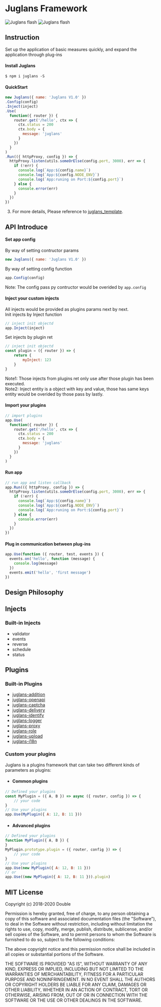 # Juglans Framework

![Juglans flash](./asserts/flash.jpeg)
![Juglans flash](./asserts/frame.png)

## Instruction
Set up the application of basic measures quickly, and expand the application through plug-ins

#### Install Juglans

```shell
$ npm i juglans -S
```

#### QuickStart
```javascript
new Juglans({ name: 'Juglans V1.0' })
.Config(config)
.Inject(inject)
.Use(
  function({ router }) {
    router.get('/hello', ctx => {
      ctx.status = 200
      ctx.body = {
        message: 'juglans'
      }
    })
  }
)
.Run(({ httpProxy, config }) => {
  httpProxy.listen(utils.someOrElse(config.port, 3000), err => {
    if (!err) {
      console.log(`App:${config.name}`)
      console.log(`App:${config.NODE_ENV}`)
      console.log(`App:runing on Port:${config.port}`)
    } else {
      console.error(err)
    }
  })
})
```
3. For more details, Please reference to [juglans_template](https://github.com/2637309949/juglans_template/). 

## API Introduce
#### Set app config

By way of setting contructor params
```javascript
new Juglans({ name: 'Juglans V1.0' })
```
By way of setting config function
```javascript
app.Config(config)
```
Note:
The config pass py contructor would be overided by `app.config`


#### Inject your custom injects
All injects would be provided as plugins params next by next.   
Init injects by Inject function
```javascript
// inject init objectd
app.Inject(inject)
```
Set injects by plugin ret
```javascript
// inject init objectd
const plugin = ({ router }) => {
    return {
        myInject: 123
    }
}
```
Note1:
    Those injects from plugins ret only use after those plugin has been executed.   
Note2:
    Inject entity is a object with key and value, those has same keys entity would
be overided by those pass by lastly.

#### Import your plugins
```javascript
// import plugins
app.Use(
  function({ router }) {
    router.get('/hello', ctx => {
      ctx.status = 200
      ctx.body = {
        message: 'juglans'
      }
    })
  }
)
```

#### Run app
```javascript
// run app and listen callback
app.Run(({ httpProxy, config }) => {
  httpProxy.listen(utils.someOrElse(config.port, 3000), err => {
    if (!err) {
      console.log(`App:${config.name}`)
      console.log(`App:${config.NODE_ENV}`)
      console.log(`App:runing on Port:${config.port}`)
    } else {
      console.error(err)
    }
  })
})
```

#### Plug in communication between plug-ins
```javascript
app.Use(function ({ router, test, events }) {
  events.on('hello', function (message) {
    console.log(message)
  })
  events.emit('hello', 'first message')
})
```

## Design Philosophy

## Injects

### Built-in Injects

- validator
- events
- reverse
- schedule
- status

## Plugins

### Built-in Plugins
- [juglans-addition](https://github.com/2637309949/juglans-addition)
- [juglans-openapi](https://github.com/2637309949/juglans-openapi)
- [juglans-captcha](https://github.com/2637309949/juglans-captcha)
- [juglans-delivery](https://github.com/2637309949/juglans-delivery)
- [juglans-identify](https://github.com/2637309949/juglans-identify)
- [juglans-logger](https://github.com/2637309949/juglans-logger)
- [juglans-proxy](https://github.com/2637309949/juglans-proxy)
- [juglans-role](https://github.com/2637309949/juglans-role)
- [juglans-upload](https://github.com/2637309949/juglans-upload)
- [juglans-i18n](https://github.com/2637309949/juglans-i18n)

### Custom your plugins
Juglans is a plugins framework that can take two different kinds of parameters as plugins:
 - #### Common plugins
```javascript
// Defined your plugins
const MyPlugin = ({ A, B }) => async ({ router, config }) => {
    // your code
}
// Use your plugins
app.Use(MyPlugin({ A: 12, B: 11 }))
```
 - #### Advanced plugins
```javascript
// Defined your plugins
function MyPlugin({ A, B }) {
}
MyPlugin.prototype.plugin = ({ router, config }) => {
    // your code
}
// Use your plugins
app.Use(new MyPlugin({ A: 12, B: 11 }))
// or
app.Use((new MyPlugin({ A: 12, B: 11 })).plugin)
```
## MIT License

Copyright (c) 2018-2020 Double

Permission is hereby granted, free of charge, to any person obtaining a copy
of this software and associated documentation files (the "Software"), to deal
in the Software without restriction, including without limitation the rights
to use, copy, modify, merge, publish, distribute, sublicense, and/or sell
copies of the Software, and to permit persons to whom the Software is
furnished to do so, subject to the following conditions:

The above copyright notice and this permission notice shall be included in all
copies or substantial portions of the Software.

THE SOFTWARE IS PROVIDED "AS IS", WITHOUT WARRANTY OF ANY KIND, EXPRESS OR
IMPLIED, INCLUDING BUT NOT LIMITED TO THE WARRANTIES OF MERCHANTABILITY,
FITNESS FOR A PARTICULAR PURPOSE AND NONINFRINGEMENT. IN NO EVENT SHALL THE
AUTHORS OR COPYRIGHT HOLDERS BE LIABLE FOR ANY CLAIM, DAMAGES OR OTHER
LIABILITY, WHETHER IN AN ACTION OF CONTRACT, TORT OR OTHERWISE, ARISING FROM,
OUT OF OR IN CONNECTION WITH THE SOFTWARE OR THE USE OR OTHER DEALINGS IN THE
SOFTWARE.
